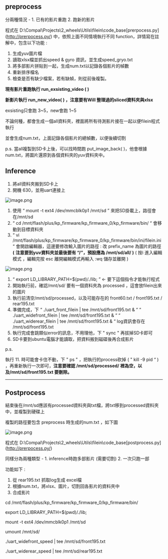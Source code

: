 ## preprocess

分兩種情況 -  1. 已有的影片重跑  2. 跑新的影片

程式在 D:\Compal\Projects\2_wheels\Utils\filein\code_base\[prerpocess.py](http://prerpocess.py/) 中，依照上面不同情境執行不同 function，詳情寫在註解中，包含以下功能 :

1. 生成yuv圖片檔
2. 讀取xlsx檔並抓出speed & gyro 資訊，並生成speed_gryo.txt
3. 將多部影片拼貼到一起，生成num.txt以記錄各個影片的幀數
4. 重新排序檔名
5. 檢查是否有缺少檔案，若有缺幀，則從前後複製。

**現有影片重跑執行 run_exsisting_video ( )**

**新影片執行 run_new_video( ) ，注意要有Will 整理過的sliced資料夾與xlsx**

exsisting只會跑 3~5，new會跑 1~5 

不論何種，都會生成一個all資料夾，裡面將所有待測影片接在一起以便filein程式執行

並會生成num.txt，上面記錄各個影片的總幀數，以便後續切割

p.s. 當all複製到SD卡上後，可以找時間跑 put_image_back( )，他會根據num.txt，將圖片還原到各個資料夾的yuv資料夾中。

## Inference

1. 將all資料夾搬到SD卡上
2. 開機 630，並用uart連接上

![image.png](https://prod-files-secure.s3.us-west-2.amazonaws.com/988e81ae-ae7e-4e6f-b32b-6392efa96cf2/398d02ba-1f6e-40da-8040-8ee29e05eb4a/image.png)

1. 使用 “ mount -t ext4 /dev/mmcblk0p1 /mnt/sd ” 來把SD掛載上，路徑會在/mnt/sd
2.  “ cd /mnt/flash/plus/kp_firmware/kp_firmware_0/kp_firmware/bin/ “ 會移動到目標資料夾
3.  “ vi /mnt/flash/plus/kp_firmware/kp_firmware_0/kp_firmware/bin/ini/filein.ini “ 會開啟編輯器，這邊要修改輸入圖片的路徑 :
改 prefix_name 為圖片的路徑 **(** **注意要到yuv資料夾並最後要有 “/”，預設應為 /mnt/sd/all/ )**
( 按i 進入編輯模式 ，編輯完按 esc 離開編輯模式再輸入 :wq 儲存並離開 )

![image.png](https://prod-files-secure.s3.us-west-2.amazonaws.com/988e81ae-ae7e-4e6f-b32b-6392efa96cf2/0ea403f8-c669-4eae-aa4f-6ee62b431db7/image.png)

1.  “ export LD_LIBRARY_PATH=$(pwd)/./lib; ” ← 要下這個指令才能執行程式
2. 開始執行前，確認/mnt/sd/ 要有一個資料夾為 processed ，這會放filein出來的圖片
3. 執行前清空/mnt/sd/processed，以及可能存在的 front60.txt / front195.txt / rear195.txt
4. 準備完成，下
 “ ./uart_front_filein | tee /mnt/sd/front195.txt & “
“ ./uart_widefront_filein | tee /mnt/sd/front195.txt & “
“ ./uart_widerear_filein | tee /mnt/sd/front195.txt & “
log資訊會存在 /mnt/sd/front195.txt
5. 執行完成會跳類似error的訊息，不用理他，下 " sync " 再拔掉SD卡即可
6. SD卡要到ubuntu電腦才能讀取，把資料搬到磁碟後再合成影片

p.s.

執行 11. 時可能會卡住不動，下 " ps " ，把執行的process砍掉 ( " kill -9  pid “ ) ，再重新執行一次即可，**注意要確認 /mnt/sd/processed/ 裡為空，以及/mnt/sd/front195.txt 要刪除。**

---

## Postprocess

結束後在/mnt/sd應該有processed資料夾與txt檔，將txt移到processed資料夾中，並複製到硬碟上

複製的路徑要包含 preprocess 時生成的num.txt ，如下圖

![image.png](https://prod-files-secure.s3.us-west-2.amazonaws.com/988e81ae-ae7e-4e6f-b32b-6392efa96cf2/e262903a-c518-4e2c-a790-6c885e9d3c6b/image.png)

程式在 D:\Compal\Projects\2_wheels\Utils\filein\code_base\[postprocess.py](http://prerpocess.py/) 

同樣分為兩種類型 -  1.  inference時跑多部影片 (需要切割)   2.  一次只跑一部

功能如下 :

1. 從 rear195.txt 抓取log生成 excel檔
2. 根據num.txt，將xlsx、圖片，切割回各影片的資料夾中
3. 合成影片

cd /mnt/flash/plus/kp_firmware/kp_firmware_0/kp_firmware/bin/

export LD_LIBRARY_PATH=$(pwd)/./lib;

mount -t ext4 /dev/mmcblk0p1 /mnt/sd

umount /mnt/sd/

./uart_widefront_speed | tee /mnt/sd/front195.txt

./uart_widerear_speed | tee /mnt/sd/rear195.txt
